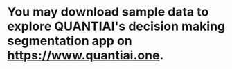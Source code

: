 # You may download sample data to explore QUANTIAI's decision making  segmentation app on https://www.quantiai.one.
